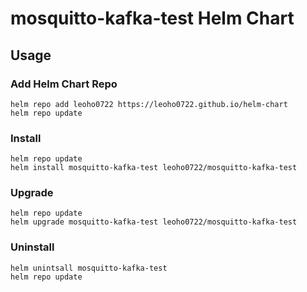 # mosquitto-kafka-test Helm Chart

## Usage

### Add Helm Chart Repo

```shell
helm repo add leoho0722 https://leoho0722.github.io/helm-chart
helm repo update
```

### Install

```shell
helm repo update
helm install mosquitto-kafka-test leoho0722/mosquitto-kafka-test
```

### Upgrade

```shell
helm repo update
helm upgrade mosquitto-kafka-test leoho0722/mosquitto-kafka-test
```

### Uninstall

```shell
helm unintsall mosquitto-kafka-test
helm repo update
```
